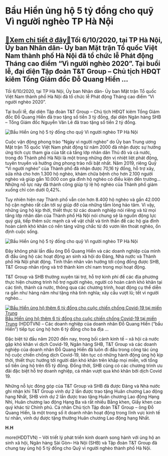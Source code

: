 Bầu Hiển ủng hộ 5 tỷ đồng cho quỹ Vì người nghèo TP Hà Nội
==========================================================

[:gift:Xem chi tiết ở đây:gift:](https://hddtvn.com/bau-hien-ung-ho-5-ty-dong-cho-quy-vi-nguoi-ngheo-tp-ha-noi/)Tối 6/10/2020, tại TP Hà Nội, Ủy ban Nhân dân- Ủy ban Mặt trận Tổ quốc Việt Nam thành phố Hà Nội đã tổ chức lễ Phát động Tháng cao điểm “Vì người nghèo 2020”. Tại buổi lễ, đại diện Tập đoàn T&T Group – Chủ tịch HĐQT kiêm Tổng Giám đốc Đỗ Quang Hiển …
----------------------------------------------------------------------------------------------------------------------------------------------------------------------------------------------------------------------------------------------------------


Tối 6/10/2020, tại TP Hà Nội, Ủy ban Nhân dân- Ủy ban Mặt trận Tổ quốc Việt Nam thành phố Hà Nội đã tổ chức lễ Phát động Tháng cao điểm “Vì người nghèo 2020”.


Tại buổi lễ, đại diện Tập đoàn T&T Group – Chủ tịch HĐQT kiêm Tổng Giám đốc Đỗ Quang Hiển đã trao tặng số tiền 3 tỷ đồng, đại diện Ngân hàng SHB – Tổng Giám đốc Nguyễn Văn Lê đã trao tặng số tiền 2 tỷ đồng.





![Bầu Hiển ủng hộ 5 tỷ đồng cho quỹ Vì người nghèo TP Hà Nội](https://hddtvn.com/wp-content/uploads/2021/01/1428_Anh_1-1.jpg "Bầu Hiển ủng hộ 5 tỷ đồng cho quỹ Vì người nghèo TP Hà Nội")



Cuộc vận động phong trào “Ngày vì người nghèo” do Ủy ban Trung ương Mặt trận Tổ quốc Việt Nam phát động từ năm 2000 đã nhận được sự hưởng ứng tích cực tham gia của tất cả tầng lớp nhân dân Thủ đô và cả nước, trong đó Thành phố Hà Nội là một trong những đơn vị nhiệt liệt phát động, tuyên truyền và hưởng ứng phong trào nổi bật nhất. Năm 2019, riêng Quỹ “Vì người nghèo” của Thành phố đã nhận được 70,16 tỷ đồng, hỗ trợ xây, sửa nhà cho hơn 1.300 hộ nghèo, khám chữa bệnh cho hơn 2.100 người nghèo và giúp gần 10.000 con gia đình hộ nghèo có điều kiện đến trường… Những nỗ lực này đã thành công giúp tỷ lệ hộ nghèo của Thành phố giảm xuống chỉ còn dưới 0,42%.


Tuy nhiên hiện nay Thành phố vẫn còn hơn 8.400 hộ nghèo và gần 42.000 hộ cận nghèo rất cần tới sự giúp đỡ của những tấm lòng hảo tâm. Vì vậy, những ủng hộ kịp thời, thiết thực từ các doanh nghiệp nói riêng và từ mọi tầng lớp nhân dân của Thành phố Hà Nội nói chung sẽ là nguồn động lực quý giá, tiếp thêm sức mạnh cả về vật chất và tinh thần để các hộ gia đình hoàn cảnh khó khăn có nền tảng vững chắc từ đó vươn lên thoát nghèo, ổn định cuộc sống.





![Bầu Hiển ủng hộ 5 tỷ đồng cho quỹ Vì người nghèo TP Hà Nội](https://hddtvn.com/wp-content/uploads/2021/01/1425_Anh_2.jpg "Bầu Hiển ủng hộ 5 tỷ đồng cho quỹ Vì người nghèo TP Hà Nội")



Đây không phải lần đầu ông Đỗ Quang Hiển và các doanh nghiệp của mình đi đầu ủng hộ các hoạt động an sinh xã hội do Đảng, Nhà nước và Thành phố Hà Nội phát động. Tinh thần nhân văn hướng tới cộng đồng được SHB, T&T Group nhân rộng và trở thành kim chỉ nam trong mọi hoạt động.


T&T Group và SHB thường xuyên tài trợ, hỗ trợ kinh phí để các địa phương thực hiện chương trình hỗ trợ người nghèo, người có hoàn cảnh khó khăn tại các tỉnh, thành cả nước, thông qua các chương trình, hoạt động cụ thể diễn ra gần như hàng năm như tặng nhà tình nghĩa; xây cầu vượt lũ; tết vì người nghèo…





[![Bầu Hiển ủng hộ thêm 6 tỷ đồng cho cuộc chiến chống Covid-19 tại miền Trung](https://hddtvn.com/wp-content/uploads/2021/01/5450_Anh_3.jpg "Bầu Hiển ủng hộ thêm 6 tỷ đồng cho cuộc chiến chống Covid-19 tại miền Trung")](https://haiquanonline.com.vn/bau-hien-u-ng-ho-them-6-ty-dong-cho-cuo-c-chie-n-cho-ng-covid-19-tai-mie-n-trung-130936.html "Bầu Hiển ủng hộ thêm 6 tỷ đồng cho cuộc chiến chống Covid-19 tại miền Trung") 
[Bầu Hiển ủng hộ thêm 6 tỷ đồng cho cuộc chiến chống Covid-19 tại miền Trung](https://haiquanonline.com.vn/bau-hien-u-ng-ho-them-6-ty-dong-cho-cuo-c-chie-n-cho-ng-covid-19-tai-mie-n-trung-130936.html "Bầu Hiển ủng hộ thêm 6 tỷ đồng cho cuộc chiến chống Covid-19 tại miền Trung") 
(HDDTVN) – Các doanh nghiệp của doanh nhân Đỗ Quang Hiển (“bầu Hiển”) tiếp tục ủng hộ hơn 6 tỷ đồng cho ba địa …






Đặc biệt từ đầu năm 2020 đến nay, trong bối cảnh kinh tế – xã hội cả nước gặp khó khăn vì dịch Covid-19, Ngân hàng SHB, T&T Group và các doanh nghiệp của doanh nhân Đỗ Quang Hiển đã luôn đi đầu trong công tác ủng hộ cuộc chiến chống dịch Covid-19, liên tục có những hành động ủng hộ kịp thời, thiết thực hướng tới người dân khó khăn trên khắp mọi miền, với tổng số tiền ủng hộ trên 65 tỷ đồng. Đồng thời, SHB cũng có các chương trình ưu đãi đặc biệt hỗ trợ doanh nghiệp, cá nhân vượt qua khó khăn bởi dịch Covid 19.


Những nỗ lực đóng góp của T&T Group và SHB đã được Đảng và Nhà nước ghi nhận khi T&T Group vinh dự 2 lần được trao tặng Huân chương Lao động hạng Nhất, SHB vinh dự 2 lần được trao tặng Huân chương Lao động Hạng Nhì, Huân chương lao động Hạng Ba và rất nhiều Bằng khen, Giấy khen cao quý khác từ Chính phủ. Cá nhân Chủ tịch Tập đoàn T&T Group – ông Đỗ Quang Hiển, là một trong số ít doanh nhân hoạt động trong lĩnh vực kinh tế tư nhân, vinh dự được tặng thưởng Huân chương Lao động hạng Nhất.




**H.H**



more(HDDTVN) – Với triết lý phát triển kinh doanh song hành với ủng hộ an sinh xã hội, Ngân hàng Sài Gòn– Hà Nội (SHB) và Tập đoàn T&T Group đã chung tay ủng hộ 5 tỷ đồng cho Quỹ vì người nghèo thành phố Hà Nội.

